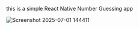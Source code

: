 this is a simple React Native Number Guessing app 

![Screenshot 2025-07-01 144411](https://github.com/user-attachments/assets/e38f8ded-e55a-4046-a5a9-315ad07a64f2)

